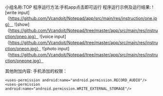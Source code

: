 小组名称:TOP
程序运行方法:手机app点击即可运行
程序运行示例及运行结果:
![write input]（https://github.com/Vcandoit/Notepad/app/src/main/res/instruction/one.jpg） 
![show]（https://github.com/Vcandoit/Notepad/tree/master/app/src/main/res/instruction/oneo.jpg）
![voice input]（https://github.com/Vcandoit/Notepad/tree/master/app/src/main/res/instruction/oneon.jpg）
![photo input]（https://github.com/Vcandoit/Notepad/tree/master/app/src/main/res/instruction/oneone.jpg）
 

其他附加内容:
手机添加的权限：
<!--录音权限-->
    <uses-permission android:name="android.permission.RECORD_AUDIO"/>
    <uses-permission android:name="android.permission.WRITE_EXTERNAL_STORAGE"/>
    

